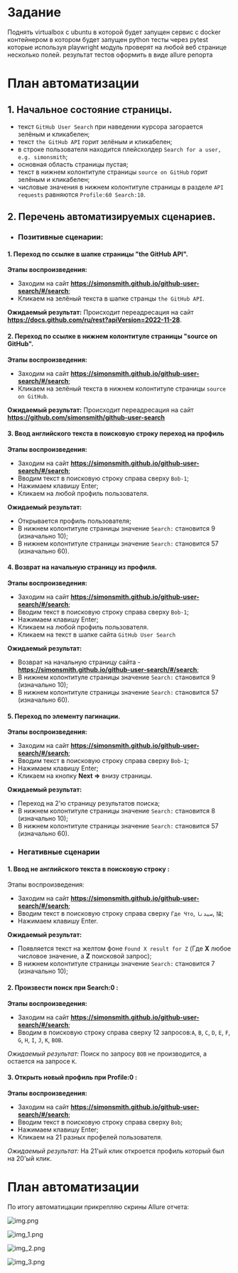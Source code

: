 # Задание

Поднять virtualbox с ubuntu в которой будет запущен сервис с docker контейнером в котором будет запущен python тесты через pytest которые используя playwright модуль проверят на любой веб странице несколько полей.
результат тестов оформить в виде allure репорта

# План автоматизации

## 1.	Начальное состояние страницы.

* текст `GitHub User Search` при наведении курсора загорается зелёным и кликабелен;
* текст `the GitHub API` горит зелёным и кликабелен;
* в строке пользователя находится плейсхолдер `Search for a user, e.g. simonsmith`;
* основная область страницы пустая;
* текст в нижнем колонтитуле страницы `source on GitHub` горит зелёным и кликабелен;
* числовые значения в нижнем колонтитуле страницы в разделе `API requests` равняются `Profile:60 Search:10`.

## 2.	Перечень автоматизируемых сценариев.
- ### Позитивные сценарии:

#### 1.	Переход по ссылке в шапке страницы "the GitHub API".
**Этапы воспроизведения:**
* Заходим на сайт **https://simonsmith.github.io/github-user-search/#/search**;
* Кликаем на зелёный текста в шапке странцы `the GitHub API`.

**Ожидаемый результат:** Происходит переадресация на сайт **https://docs.github.com/ru/rest?apiVersion=2022-11-28**.

#### 2.	Переход по ссылке в нижнем колонтитуле страницы "source on GitHub".
**Этапы воспроизведения:**
* Заходим на сайт **https://simonsmith.github.io/github-user-search/#/search**;
* Кликаем на зелёный текста в нижнем колонтитуле страницы `source on GitHub`.

**Ожидаемый результат:** Происходит переадресация на сайт **https://github.com/simonsmith/github-user-search**      

#### 3.	Ввод английского текста в поисковую строку переход на профиль
**Этапы воспроизведения:**
* Заходим на сайт **https://simonsmith.github.io/github-user-search/#/search**;
* Вводим текст в поисковую строку справа сверху `Bob-1`;
* Нажимаем клавишу Enter;
* Кликаем на любой профиль пользователя.

**Ожидаемый результат:**
* Открывается профиль пользователя;
* В нижнем колонтитуле страницы значение `Search:` становится 9 (изначально 10);
* В нижнем колонтитуле страницы значение `Search:` становится 57 (изначально 60).

#### 4.	Возврат на начальную страницу из профиля.
**Этапы воспроизведения:**
* Заходим на сайт **https://simonsmith.github.io/github-user-search/#/search**;
* Вводим текст в поисковую строку справа сверху `Bob-1`;
* Нажимаем клавишу Enter;
* Кликаем на любой профиль пользователя.
* Кликаем на текст в шапке сайта `GitHub User Search`

**Ожидаемый результат:**
* Возврат на начальную страницу сайта - **https://simonsmith.github.io/github-user-search/#/search**;
* В нижнем колонтитуле страницы значение `Search:` становится 9 (изначально 10);
* В нижнем колонтитуле страницы значение `Search:` становится 57 (изначально 60).

#### 5.	Переход по элементу пагинации.
**Этапы воспроизведения:**
* Заходим на сайт **https://simonsmith.github.io/github-user-search/#/search**;
* Вводим текст в поисковую строку справа сверху `Bob-1`;
* Нажимаем клавишу Enter;
* Кликаем на кнопку **Next =>** внизу страницы.

**Ожидаемый результат:**
* Переход на 2'ю страницу результатов поиска;
* В нижнем колонтитуле страницы значение `Search:` становится 8 (изначально 10);
* В нижнем колонтитуле страницы значение `Search:` становится 57 (изначально 60).



- ### Негативные сценарии 
#### 1. Ввод не английского текста в поисковую строку :
Этапы воспроизведения:
* Заходим на сайт **https://simonsmith.github.io/github-user-search/#/search**;
* Вводим текст в поисковую строку справа сверху `Где Что`, `سيدنا`, `描`;
* Нажимаем клавишу Enter.

**Ожидаемый результат:**
* Появляется текст на желтом фоне `Found X result for Z` (Где **X** любое числовое значение, а **Z** поисковой запрос);
* В нижнем колонтитуле страницы значение `Search:` становится 7 (изначально 10);

 #### 2. Произвести поиск при Search:0 :
**Этапы воспроизведения:**
* Заходим на сайт **https://simonsmith.github.io/github-user-search/#/search**;
* Вводим в поисковую строку справа сверху 12 запросов:`A`, `B`, `C`, `D`, `E`, `F`, `G`, `H`, `I`, `J`, `K`, `BOB`.

*Ожидаемый результат:* Поиск по запросу `BOB` не производится, а остается на запросе `K`.

 #### 3. Открыть новый профиль при Profile:0 :
**Этапы воспроизведения:**
* Заходим на сайт **https://simonsmith.github.io/github-user-search/#/search**;
* Вводим текст в поисковую строку справа сверху `Bob`;
* Нажимаем клавишу Enter;
* Кликаем на 21 разных профелей пользователя.

*Ожидаемый результат:* На 21'ый клик откроется профиль который был на 20'ый клик.

# План автоматизации

По итогу автоматицации прикрепляю скрины Allure отчета: 

![img.png](img.png)

![img_1.png](img_1.png)

![img_2.png](img_2.png)

![img_3.png](img_3.png)